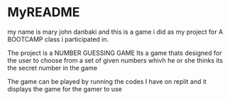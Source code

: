 # MyREADME
my name is mary john danbaki and this is a game i did as my project for A BOOTCAMP class i participated in.

The project is a NUMBER GUESSING GAME 
Its a game thats designed for the user to choose from a set of given numbers whivh he or she thinks its the 
secret number in the game 

The game can be played by running the codes I have on replit and it displays the game for the gamer to use 
